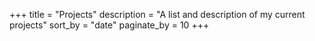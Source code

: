 +++
title = "Projects"
description = "A list and description of my current projects"
sort_by = "date"
paginate_by = 10
+++
